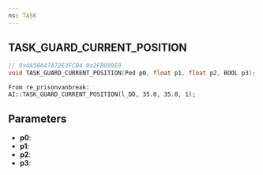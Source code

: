 ```yaml
---
ns: TASK
---
```

## TASK_GUARD_CURRENT_POSITION

```c
// 0x4A58A47A72E3FCB4 0x2FB099E9
void TASK_GUARD_CURRENT_POSITION(Ped p0, float p1, float p2, BOOL p3);
```

```
From re_prisonvanbreak:  
AI::TASK_GUARD_CURRENT_POSITION(l_DD, 35.0, 35.0, 1);  
```

## Parameters
* **p0**: 
* **p1**: 
* **p2**: 
* **p3**: 

